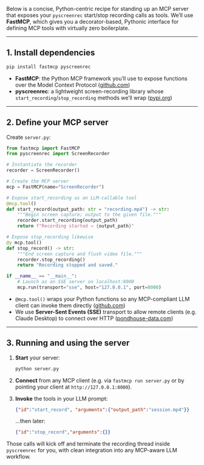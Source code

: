 Below is a concise, Python-centric recipe for standing up an MCP server that exposes your `pyscreenrec` start/stop recording calls as tools. We’ll use **FastMCP**, which gives you a decorator-based, Pythonic interface for defining MCP tools with virtually zero boilerplate.

---

## 1. Install dependencies

```bash
pip install fastmcp pyscreenrec
```

* **FastMCP**: the Python MCP framework you’ll use to expose functions over the Model Context Protocol ([github.com][1])
* **pyscreenrec**: a lightweight screen-recording library whose `start_recording`/`stop_recording` methods we’ll wrap ([pypi.org][2])

---

## 2. Define your MCP server

Create `server.py`:

```python
from fastmcp import FastMCP
from pyscreenrec import ScreenRecorder

# Instantiate the recorder
recorder = ScreenRecorder()

# Create the MCP server
mcp = FastMCP(name="ScreenRecorder")

# Expose start_recording as an LLM‐callable tool
@mcp.tool()
def start_record(output_path: str = "recording.mp4") -> str:
    """Begin screen capture; output to the given file."""
    recorder.start_recording(output_path)
    return f"Recording started → {output_path}"

# Expose stop_recording likewise
@y mcp.tool()
def stop_record() -> str:
    """End screen capture and flush video file."""
    recorder.stop_recording()
    return "Recording stopped and saved."

if __name__ == "__main__":
    # Launch as an SSE server on localhost:8000
    mcp.run(transport="sse", host="127.0.0.1", port=8000)
```

* `@mcp.tool()` wraps your Python functions so any MCP-compliant LLM client can invoke them directly ([github.com][3])
* We use **Server-Sent Events (SSE)** transport to allow remote clients (e.g. Claude Desktop) to connect over HTTP ([pondhouse-data.com][4])

---

## 3. Running and using the server

1. **Start** your server:

   ```bash
   python server.py
   ```
2. **Connect** from any MCP client (e.g. via `fastmcp run server.py` or by pointing your client at `http://127.0.0.1:8000`).
3. **Invoke** the tools in your LLM prompt:

   ```json
   {"id":"start_record", "arguments":{"output_path":"session.mp4"}}
   ```

   …then later:

   ```json
   {"id":"stop_record","arguments":{}}
   ```

Those calls will kick off and terminate the recording thread inside `pyscreenrec` for you, with clean integration into any MCP-aware LLM workflow.

[1]: https://github.com/jlowin/fastmcp?utm_source=chatgpt.com "jlowin/fastmcp: The fast, Pythonic way to build MCP servers and clients"
[2]: https://pypi.org/project/pyscreenrec/?utm_source=chatgpt.com "pyscreenrec - PyPI"
[3]: https://github.com/AI-App/JLowin.FastMCP?utm_source=chatgpt.com "AI-App/JLowin.FastMCP: The fast, Pythonic way to build MCP ..."
[4]: https://www.pondhouse-data.com/blog/create-mcp-server-with-fastmcp?utm_source=chatgpt.com "Creating an MCP Server Using FastMCP: A Comprehensive Guide"
